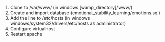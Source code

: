 1. Clone to /var/www/ (in windows [wamp_directory]/www/)
2. Create and import database (emotional_stability_learning/emotions.sql)
3. Add the line to /etc/hosts (in windows windows/system32/drivers/etc/hosts as administrator)
4. Configure virtualhost
5. Restart apache
